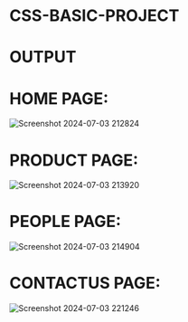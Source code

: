 # CSS-BASIC-PROJECT

# OUTPUT

# HOME PAGE:
![Screenshot 2024-07-03 212824](https://github.com/Krishna-Prakaash/CSS-BASIC-PROJECT/assets/93427144/d77d12e5-6af7-4e27-b0e5-037ead3e95bc)

# PRODUCT PAGE:
![Screenshot 2024-07-03 213920](https://github.com/Krishna-Prakaash/CSS-BASIC-PROJECT/assets/93427144/4f9b3616-a515-41ed-b0b3-7ebef5bb4819)

# PEOPLE PAGE:
![Screenshot 2024-07-03 214904](https://github.com/Krishna-Prakaash/CSS-BASIC-PROJECT/assets/93427144/de5dced3-3e22-403b-b6bc-9d140ff8dbfc)

# CONTACTUS PAGE:
![Screenshot 2024-07-03 221246](https://github.com/Krishna-Prakaash/CSS-BASIC-PROJECT/assets/93427144/607db54a-8846-4cb9-90a1-3397a3685939)

